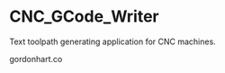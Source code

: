 CNC_GCode_Writer
================

Text toolpath generating application for CNC machines.

gordonhart.co
